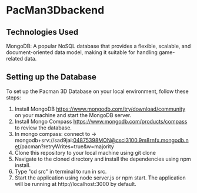 # PacMan3Dbackend

## Technologies Used

MongoDB: A popular NoSQL database that provides a flexible, scalable, and document-oriented data model, making it suitable for handling game-related data.

## Setting up the Database

To set up the Pacman 3D Database on your local environment, follow these steps:

1. Install MongoDB https://www.mongodb.com/try/download/community on your machine and start the MongoDB server.
2. Install Mongo Compass https://www.mongodb.com/products/compass to review the database.
3. In mongo compass: connect to -> mongodb+srv://sad9jai:04875398MON@csci3100.9m8rnfx.mongodb.net/pacman?retryWrites=true&w=majority
4. Clone this repository to your local machine using git clone
5. Navigate to the cloned directory and install the dependencies using npm install.
6. Type "cd src" in terminal to run in src.
7. Start the application using node server.js or npm start. The application will be running at http://localhost:3000 by default.
